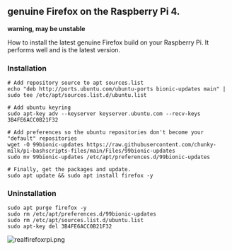 ## genuine Firefox on the Raspberry Pi 4.
**warning, may be unstable**

How to install the latest genuine Firefox build on your Raspberry Pi. It performs well and is the latest version.

### Installation
```
# Add repository source to apt sources.list
echo "deb http://ports.ubuntu.com/ubuntu-ports bionic-updates main" | sudo tee /etc/apt/sources.list.d/ubuntu.list

# Add ubuntu keyring
sudo apt-key adv --keyserver keyserver.ubuntu.com --recv-keys 3B4FE6ACC0B21F32

# Add preferences so the ubuntu repositories don't become your "default" repositories
wget -O 99bionic-updates https://raw.githubusercontent.com/chunky-milk/pi-bashscripts-files/main/Files/99bionic-updates
sudo mv 99bionic-updates /etc/apt/preferences.d/99bionic-updates

# Finally, get the packages and update.
sudo apt update && sudo apt install firefox -y
```

### Uninstallation
```
sudo apt purge firefox -y
sudo rm /etc/apt/preferences.d/99bionic-updates
sudo rm /etc/apt/sources.list.d/ubuntu.list
sudo apt-key del 3B4FE6ACC0B21F32
```

![realfirefoxrpi.png](https://github.com/chunky-milk/pi-bashscripts-files/blob/main/Screenshots/realfirefoxrpi.png)


